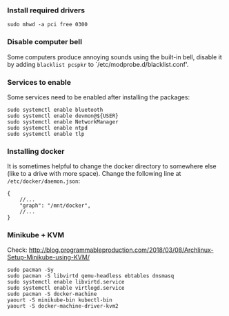 ### Install required drivers

```
sudo mhwd -a pci free 0300
```

### Disable computer bell

Some computers produce annoying sounds using the built-in bell, disable it by adding `blacklist pcspkr` to `/etc/modprobe.d/blacklist.conf'.

### Services to enable

Some services need to be enabled after installing the packages:

```
sudo systemctl enable bluetooth
sudo systemctl enable devmon@${USER}
sudo systemctl enable NetworkManager
sudo systemctl enable ntpd
sudo systemctl enable tlp
```

### Installing docker

It is sometimes helpful to change the docker directory to somewhere else
(like to a drive with more space). Change the following line at
`/etc/docker/daemon.json`:

```
{
    //...
    "graph": "/mnt/docker",
    //...
}
```

### Minikube + KVM
Check: http://blog.programmableproduction.com/2018/03/08/Archlinux-Setup-Minikube-using-KVM/


```
sudo pacman -Sy
sudo pacman -S libvirtd qemu-headless ebtables dnsmasq
sudo systemctl enable libvirtd.service
sudo systemctl enable virtlogd.service
sudo pacman -S docker-machine
yaourt -S minikube-bin kubectl-bin
yaourt -S docker-machine-driver-kvm2
```
